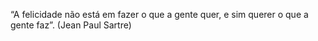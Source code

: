 “A felicidade não está em fazer o que a gente quer, e sim querer o que 
a gente faz”. (Jean Paul Sartre)

